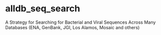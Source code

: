 # alldb_seq_search
A Strategy for Searching for Bacterial and Viral Sequences Across Many Databases (ENA, GenBank, JGI, Los Alamos, Mosaic and others)
